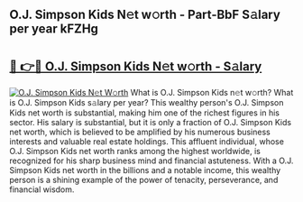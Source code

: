 ## O.J. Simpson Kids N𝚎t w𝚘rth - Part-BbF S𝚊lary per year kFZHg

# <h2><a href="http://gc1edht.nevu.top/?p=O.J.+Simpson+Kids">🔗 👉🔴 O.J. Simpson Kids N𝚎t w𝚘rth - S𝚊lary</a></h2>

[![O.J. Simpson Kids N𝚎t W𝚘rth](https://i.imgur.com/Oavwk0R.jpeg)](http://gc1edht.nevu.top/?p=O.J.+Simpson+Kids)
What is O.J. Simpson Kids n𝚎t w𝚘rth? What is O.J. Simpson Kids s𝚊lary per year?
This wealthy person's O.J. Simpson Kids net worth is substantial, making him one of the richest figures in his sector. His salary is substantial, but it is only a fraction of O.J. Simpson Kids net worth, which is believed to be amplified by his numerous business interests and valuable real estate holdings. This affluent individual, whose O.J. Simpson Kids net worth ranks among the highest worldwide, is recognized for his sharp business mind and financial astuteness. With a O.J. Simpson Kids net worth in the billions and a notable income, this wealthy person is a shining example of the power of tenacity, perseverance, and financial wisdom.
